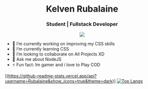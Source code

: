 <h1 align="center"> Kelven Rubalaine </h1>

<h3 align="center"> Student | Fullstack Developer </h3>

<p align="center">
    
<a href="https://www.linkedin.com/in/kelvenrubalaine/">
    <img src="https://img.shields.io/badge/linkedin%20-%230077B5.svg?&style=for-the-badge&logo=linkedin&logoColor=white"/>
</a>

- 🔭 I’m currently working on improving my CSS skills
- 🌱 I’m currently learning CSS
- 👯 I’m looking to collaborate on All Projects XD
- 💬 Ask me about NodeJS
- ⚡ Fun fact: Im gamer and i love to Play COD

[(https://github-readme-stats.vercel.app/api?username=Rubalaine&show_icons=true&theme=dark)] [![Top Langs](https://github-readme-stats.vercel.app/api/top-langs/?username=Rubalaine&layout=compact&theme=dark)](https://github.com/anuraghazra/github-readme-stats)
